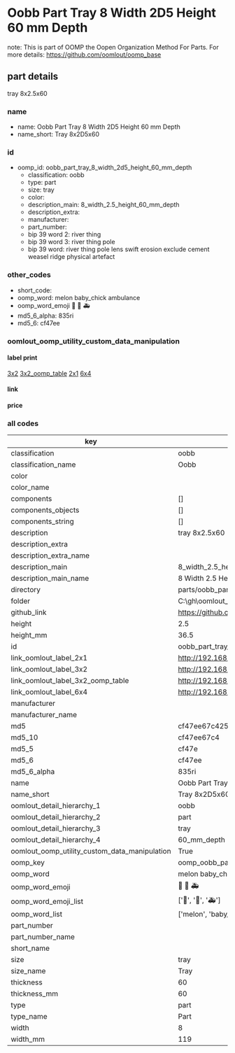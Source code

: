 # Oobb Part Tray 8 Width 2D5 Height 60 mm Depth  

note: This is part of OOMP the Oopen Organization Method For Parts. For more details: https://github.com/oomlout/oomp_base

##  part details
  



tray 8x2.5x60



### name
* name: Oobb Part Tray 8 Width 2D5 Height 60 mm Depth
* name_short: Tray 8x2D5x60 
### id
* oomp_id: oobb_part_tray_8_width_2d5_height_60_mm_depth
  * classification: oobb
  * type: part
  * size: tray
  * color: 
  * description_main: 8_width_2.5_height_60_mm_depth
  * description_extra: 
  * manufacturer: 
  * part_number: 
  * bip 39 word 2: river thing
  * bip 39 word 3: river thing pole
  * bip 39 word: river thing pole lens swift erosion exclude cement weasel ridge physical artefact

### other_codes
* short_code: 
* oomp_word: melon baby_chick ambulance
* oomp_word_emoji :melon: :baby_chick: :ambulance:
* md5_6_alpha: 835ri
* md5_6: cf47ee






### oomlout_oomp_utility_custom_data_manipulation
#### label print
[3x2](http://192.168.1.245:1112/?label=oomp%20835ri)
[3x2_oomp_table](http://192.168.1.108:1112/?label=oomp%20835ri)
[2x1](http://192.168.1.242:1112/?label=oomp%20835ri)
[6x4](http://192.168.1.55:1112/?label=oomp%20835ri)    

#### link

                              

#### price







### all codes 
| key | value |  
| --- | --- |  
| classification | oobb |  
| classification_name | Oobb |  
| color |  |  
| color_name |  |  
| components | [] |  
| components_objects | [] |  
| components_string | [] |  
| description | tray 8x2.5x60 |  
| description_extra |  |  
| description_extra_name |  |  
| description_main | 8_width_2.5_height_60_mm_depth |  
| description_main_name | 8 Width 2.5 Height 60 mm Depth |  
| directory | parts/oobb_part_tray_8_width_2d5_height_60_mm_depth |  
| folder | C:\gh\oomlout_oobb_version_4_generated_parts\parts\oobb_part_tray_8_width_2d5_height_60_mm_depth |  
| github_link | https://github.com/oomlout/oomlout_oomp_part_src/tree/main/parts/oobb_part_tray_8_width_2d5_height_60_mm_depth |  
| height | 2.5 |  
| height_mm | 36.5 |  
| id | oobb_part_tray_8_width_2d5_height_60_mm_depth |  
| link_oomlout_label_2x1 | http://192.168.1.242:1112/?label=oomp%20835ri |  
| link_oomlout_label_3x2 | http://192.168.1.245:1112/?label=oomp%20835ri |  
| link_oomlout_label_3x2_oomp_table | http://192.168.1.108:1112/?label=oomp%20835ri |  
| link_oomlout_label_6x4 | http://192.168.1.55:1112/?label=oomp%20835ri |  
| manufacturer |  |  
| manufacturer_name |  |  
| md5 | cf47ee67c42529dd32ede8034f382dd6 |  
| md5_10 | cf47ee67c4 |  
| md5_5 | cf47e |  
| md5_6 | cf47ee |  
| md5_6_alpha | 835ri |  
| name | Oobb Part Tray 8 Width 2D5 Height 60 mm Depth |  
| name_short | Tray 8x2D5x60  |  
| oomlout_detail_hierarchy_1 | oobb |  
| oomlout_detail_hierarchy_2 | part |  
| oomlout_detail_hierarchy_3 | tray |  
| oomlout_detail_hierarchy_4 | 60_mm_depth |  
| oomlout_oomp_utility_custom_data_manipulation | True |  
| oomp_key | oomp_oobb_part_tray_8_width_2d5_height_60_mm_depth |  
| oomp_word | melon baby_chick ambulance |  
| oomp_word_emoji | :melon: :baby_chick: :ambulance: |  
| oomp_word_emoji_list | [':melon:', ':baby_chick:', ':ambulance:'] |  
| oomp_word_list | ['melon', 'baby_chick', 'ambulance'] |  
| part_number |  |  
| part_number_name |  |  
| short_name |  |  
| size | tray |  
| size_name | Tray |  
| thickness | 60 |  
| thickness_mm | 60 |  
| type | part |  
| type_name | Part |  
| width | 8 |  
| width_mm | 119 |  
